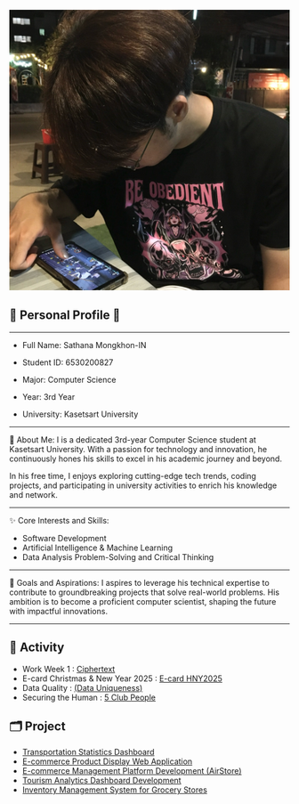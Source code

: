 ![image](image/Profile.jpg)

## 🌟 Personal Profile 🌟
---
- Full Name: Sathana Mongkhon-IN

- Student ID: 6530200827

- Major: Computer Science

- Year: 3rd Year

- University: Kasetsart University

---
🎯 About Me:
I is a dedicated 3rd-year Computer Science student at Kasetsart University. With a passion for technology and innovation, he continuously hones his skills to excel in his academic journey and beyond.

In his free time, I enjoys exploring cutting-edge tech trends, coding projects, and participating in university activities to enrich his knowledge and network.

---
✨ Core Interests and Skills:
- Software Development
- Artificial Intelligence & Machine Learning
- Data Analysis Problem-Solving and Critical Thinking

---
🌟 Goals and Aspirations:
I aspires to leverage his technical expertise to contribute to groundbreaking projects that solve real-world problems. His ambition is to become a proficient computer scientist, shaping the future with impactful innovations.

---
## 📝 Activity
- Work Week 1 : [Ciphertext](ciphertext)
- E-card Christmas & New Year 2025 : [E-card HNY2025](e-card_hny)
- Data Quality : [(Data Uniqueness)](data-uniqueness)
- Securing the Human : [5 Club People](boardgame)

## 🗂️ Project
- [Transportation Statistics Dashboard](https://public.tableau.com/app/profile/sathana.mongkhon.in/viz/ProjectDashboard_17289860541960/Dashboard)
- [E-commerce Product Display Web Application](https://github.com/SathanaM10/my-demo-nextjs)
- [E-commerce Management Platform Development (AirStore)](https://www.figma.com/proto/Jnjkzni0odZwIX6qNDjij8/Untitled?node-id=30-879&t=ErI3xLQ9jQTR6ezI-1&starting-point-node-id=30%3A879)
- [Tourism Analytics Dashboard Development](https://drive.google.com/drive/folders/1FZrrt1Om18EUSEcy3g5IJdlATlpKO9_C)
- [Inventory Management System for Grocery Stores](https://drive.google.com/drive/folders/1mu8kZ2zWQeSzOW5bu54w9EDl1rfZIGvu?usp=drive_link)




